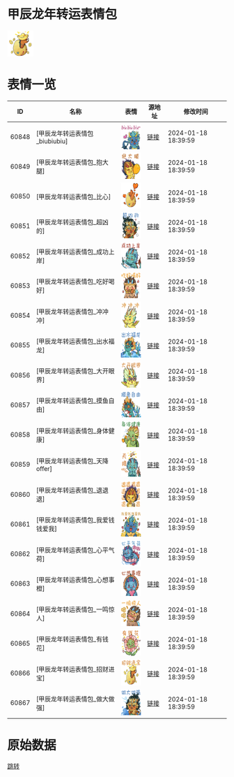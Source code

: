 # 甲辰龙年转运表情包

<img src="./cover.png" height="60" alt="cover" />

# 表情一览

|ID|名称|表情|源地址|修改时间|
|----|----|----|----|----|
|60848|[甲辰龙年转运表情包_biubiubiu]|<img src="./pic/060848_%5B甲辰龙年转运表情包_biubiubiu%5D.png" height="60" alt="biubiubiu"/>|[链接](https://i0.hdslb.com/bfs/emote/75deff492f3f1f32ebbf519632a76ffadc9b9d68.png)|2024-01-18 18:39:59|
|60849|[甲辰龙年转运表情包_抱大腿]|<img src="./pic/060849_%5B甲辰龙年转运表情包_抱大腿%5D.png" height="60" alt="抱大腿"/>|[链接](https://i0.hdslb.com/bfs/emote/e593d09739dc2103ceed6c37e95c019cad556fe8.png)|2024-01-18 18:39:59|
|60850|[甲辰龙年转运表情包_比心]|<img src="./pic/060850_%5B甲辰龙年转运表情包_比心%5D.png" height="60" alt="比心"/>|[链接](https://i0.hdslb.com/bfs/emote/cb40891122163db0b7e5073e8ddc2b52d9cd298d.png)|2024-01-18 18:39:59|
|60851|[甲辰龙年转运表情包_超凶的]|<img src="./pic/060851_%5B甲辰龙年转运表情包_超凶的%5D.png" height="60" alt="超凶的"/>|[链接](https://i0.hdslb.com/bfs/emote/56c1f25c466012bf9bff1fc6f9e0fcb25ce6e775.png)|2024-01-18 18:39:59|
|60852|[甲辰龙年转运表情包_成功上岸]|<img src="./pic/060852_%5B甲辰龙年转运表情包_成功上岸%5D.png" height="60" alt="成功上岸"/>|[链接](https://i0.hdslb.com/bfs/emote/bf0b9031f06c56766cdb5fe51241ead497e3d647.png)|2024-01-18 18:39:59|
|60853|[甲辰龙年转运表情包_吃好喝好]|<img src="./pic/060853_%5B甲辰龙年转运表情包_吃好喝好%5D.png" height="60" alt="吃好喝好"/>|[链接](https://i0.hdslb.com/bfs/emote/01e8d36bf1d8e497bbad87ec3732bb19cefabd14.png)|2024-01-18 18:39:59|
|60854|[甲辰龙年转运表情包_冲冲冲]|<img src="./pic/060854_%5B甲辰龙年转运表情包_冲冲冲%5D.png" height="60" alt="冲冲冲"/>|[链接](https://i0.hdslb.com/bfs/emote/84399aaa1fd75f4c3a0d4145dc5dc47c1d97e885.png)|2024-01-18 18:39:59|
|60855|[甲辰龙年转运表情包_出水福龙]|<img src="./pic/060855_%5B甲辰龙年转运表情包_出水福龙%5D.png" height="60" alt="出水福龙"/>|[链接](https://i0.hdslb.com/bfs/emote/2b2efbc62334044b45f2cf6cd9cb608517fe23a8.png)|2024-01-18 18:39:59|
|60856|[甲辰龙年转运表情包_大开眼界]|<img src="./pic/060856_%5B甲辰龙年转运表情包_大开眼界%5D.png" height="60" alt="大开眼界"/>|[链接](https://i0.hdslb.com/bfs/emote/c20b16ed407913be9c3adc2f306f172aa379f09a.png)|2024-01-18 18:39:59|
|60857|[甲辰龙年转运表情包_摸鱼自由]|<img src="./pic/060857_%5B甲辰龙年转运表情包_摸鱼自由%5D.png" height="60" alt="摸鱼自由"/>|[链接](https://i0.hdslb.com/bfs/emote/477d06c3d83c2bce9bf8af3380679587a23d4624.png)|2024-01-18 18:39:59|
|60858|[甲辰龙年转运表情包_身体健康]|<img src="./pic/060858_%5B甲辰龙年转运表情包_身体健康%5D.png" height="60" alt="身体健康"/>|[链接](https://i0.hdslb.com/bfs/emote/4a76c930ad89caaeb04fabb4b912a008697649d1.png)|2024-01-18 18:39:59|
|60859|[甲辰龙年转运表情包_天降offer]|<img src="./pic/060859_%5B甲辰龙年转运表情包_天降offer%5D.png" height="60" alt="天降offer"/>|[链接](https://i0.hdslb.com/bfs/emote/65aeb65064a7f1c988d0e8fbb1f9fe273decbfeb.png)|2024-01-18 18:39:59|
|60860|[甲辰龙年转运表情包_退退退]|<img src="./pic/060860_%5B甲辰龙年转运表情包_退退退%5D.png" height="60" alt="退退退"/>|[链接](https://i0.hdslb.com/bfs/emote/05db15bb530994353f97e0f3e5611469d69865c7.png)|2024-01-18 18:39:59|
|60861|[甲辰龙年转运表情包_我爱钱钱爱我]|<img src="./pic/060861_%5B甲辰龙年转运表情包_我爱钱钱爱我%5D.png" height="60" alt="我爱钱钱爱我"/>|[链接](https://i0.hdslb.com/bfs/emote/4e94dadcb8a3ae2292740447501260152a38d73e.png)|2024-01-18 18:39:59|
|60862|[甲辰龙年转运表情包_心平气荷]|<img src="./pic/060862_%5B甲辰龙年转运表情包_心平气荷%5D.png" height="60" alt="心平气荷"/>|[链接](https://i0.hdslb.com/bfs/emote/52d2f8e00cc7491d1e1463037918cd6e5f56bd31.png)|2024-01-18 18:39:59|
|60863|[甲辰龙年转运表情包_心想事橙]|<img src="./pic/060863_%5B甲辰龙年转运表情包_心想事橙%5D.png" height="60" alt="心想事橙"/>|[链接](https://i0.hdslb.com/bfs/emote/7e296e3084731b891bbeca9ff3cb5881e2eb226d.png)|2024-01-18 18:39:59|
|60864|[甲辰龙年转运表情包_一鸣惊人]|<img src="./pic/060864_%5B甲辰龙年转运表情包_一鸣惊人%5D.png" height="60" alt="一鸣惊人"/>|[链接](https://i0.hdslb.com/bfs/emote/98be20e1054405d7df821eee209a8ee2ef4d34e3.png)|2024-01-18 18:39:59|
|60865|[甲辰龙年转运表情包_有钱花]|<img src="./pic/060865_%5B甲辰龙年转运表情包_有钱花%5D.png" height="60" alt="有钱花"/>|[链接](https://i0.hdslb.com/bfs/emote/979ac677a037d786e5c884482b349f333c8b761d.png)|2024-01-18 18:39:59|
|60866|[甲辰龙年转运表情包_招财进宝]|<img src="./pic/060866_%5B甲辰龙年转运表情包_招财进宝%5D.png" height="60" alt="招财进宝"/>|[链接](https://i0.hdslb.com/bfs/emote/8298c58c9b669676034b4537289edc9d60c2fe05.png)|2024-01-18 18:39:59|
|60867|[甲辰龙年转运表情包_做大做强]|<img src="./pic/060867_%5B甲辰龙年转运表情包_做大做强%5D.png" height="60" alt="做大做强"/>|[链接](https://i0.hdslb.com/bfs/emote/dfa1cafd81b3e8ed1d63d009395c7a1f8d022318.png)|2024-01-18 18:39:59|

# 原始数据

[跳转](./raw.json)

